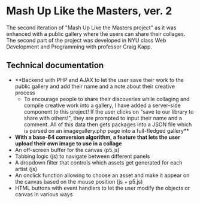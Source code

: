 # Mash Up Like the Masters, ver. 2
The second iteration of "Mash Up Like the Masters project" as it was enhanced with a public gallery where the users can share their collages.
The second part of the project was developed in NYU class Web Development and Programming with professor Craig Kapp.

## Technical documentation
- **Backend with PHP and AJAX to let the user save their work to the public gallery and add their name and a note about their creative process
	- To encourage people to share their discoveries while collaging and compile creative work into a gallery, I have added a server-side component to this project! If the user clicks on "save to our library to share with others!", they are prompted to input their name and a comment. All of this data then gets packages into a JSON file which is parsed on an imagegallery.php page into a full-fledged gallery**
- **With a base-64 conversion algorithm, a feature that lets the user upload their own image to use in a collage**
- An off-screen buffer for the canvas (p5.js)
- Tabbing logic (js) to navigate between different panels
- A dropdown filter that controls which assets get generated for each artist (js)
- An onclick function allowing to choose an asset and make it appear on the canvas based on the mouse position (js + p5.js)
- HTML buttons with event handlers to let the user modify the objects or canvas in various ways 